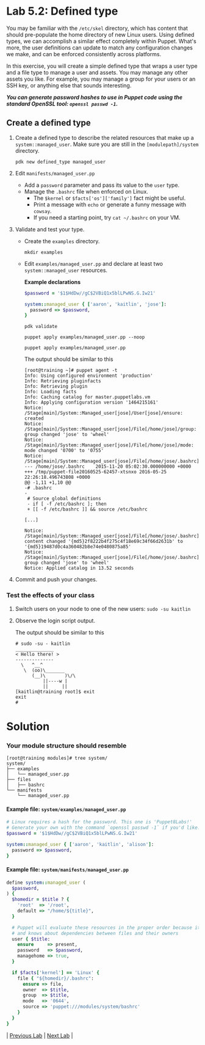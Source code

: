 # Lab 5.2: Defined type

You may be familiar with the `/etc/skel` directory, which has content that  should pre-populate the home directory of new Linux users. Using defined types, we can accomplish a similar effect completely within Puppet.  What's more, the user definitions can update to match any configuration changes we make, and can be enforced consistently across platforms.

In this exercise, you will create a simple defined type that wraps a user type and a file type to manage a user and assets. You may manage any other assets you like. For example, you may manage a group for your users or an SSH key, or anything else that sounds interesting.

**_You can generate password hashes to use in Puppet code using the standard OpenSSL tool:  `openssl passwd -1`._**

## Create a defined type

1. Create a defined type to describe the related resources that make up a `system::managed_user`. Make sure you are still in the `[modulepath]/system` directory.

    ```pdk new defined_type managed_user```

1. Edit `manifests/managed_user.pp`
    * Add a `password` parameter and pass its value to the `user` type.
    * Manage the `.bashrc` file when enforced on Linux.
        * The `$kernel` or `$facts['os']['family']` fact might be useful.
        * Print a message with `echo` or generate a funny message with `cowsay`.
        * If you need a starting point, try `cat ~/.bashrc` on your VM.
1. Validate and test your type.
    * Create the `examples` directory.

      ```mkdir examples```

    * Edit `examples/managed_user.pp` and declare at least two `system::managed_user` resources.
    
      **Example declarations**

      ```ruby
      $password = '$1$HdDw//gC$2VBiQ1x5blLPwNS.G.Iw21'

      system::managed_user { ['aaron', 'kaitlin', 'jose']:
        password => $password,
      }
      ```

      ```pdk validate```

      ```puppet apply examples/managed_user.pp --noop```

      ```puppet apply examples/managed_user.pp```

      The output should be similar to this

      ```
      [root@training ~]# puppet agent -t
      Info: Using configured environment 'production'
      Info: Retrieving pluginfacts
      Info: Retrieving plugin
      Info: Loading facts
      Info: Caching catalog for master.puppetlabs.vm
      Info: Applying configuration version '1464215161'
      Notice: /Stage[main]/System::Managed_user[jose]/User[jose]/ensure: created
      Notice: /Stage[main]/System::Managed_user[jose]/File[/home/jose]/group: group changed 'jose' to 'wheel'
      Notice: /Stage[main]/System::Managed_user[jose]/File[/home/jose]/mode: mode changed '0700' to '0755'
      Notice: /Stage[main]/System::Managed_user[jose]/File[/home/jose/.bashrc]/content:
      --- /home/jose/.bashrc	2015-11-20 05:02:30.000000000 +0000
      +++ /tmp/puppet-file20160525-62457-xtsnxo	2016-05-25 22:26:18.496743808 +0000
      @@ -1,11 +1,10 @@
      -# .bashrc
      -
       # Source global definitions
       - if [ -f /etc/bashrc ]; then
       + [[ -f /etc/bashrc ]] && source /etc/bashrc
  
      [...]

      Notice: /Stage[main]/System::Managed_user[jose]/File[/home/jose/.bashrc]/content: content changed '{md5}2f8222b4f275c4f18e69c34f66d2631b' to '{md5}19487d0c4a360482b8e74e0480875a85'
      Notice: /Stage[main]/System::Managed_user[jose]/File[/home/jose/.bashrc]/group: group changed 'jose' to 'wheel'
      Notice: Applied catalog in 13.52 seconds
      ```

1. Commit and push your changes.

### Test the effects of your class

1. Switch users on your node to one of the new users: `sudo -su kaitlin`
1. Observe the login script output.

   The output should be similar to this

   ```
   # sudo -su - kaitlin
   ______________
   < Hello there! >
   --------------
     \   ^__^
      \  (oo)\_______
         (__)\       )\/\
             ||----w |
             ||     ||
   [kaitlin@training root]$ exit
   exit
   #
   ```

# Solution

### Your module structure should resemble

```
[root@training modules]# tree system/
system/
├── examples
│   └── managed_user.pp
├── files
│   ├── bashrc
└── manifests
    └── managed_user.pp
```

#### Example file: `system/examples/managed_user.pp`

```ruby
# Linux requires a hash for the password. This one is 'Puppet8Labs!'
# Generate your own with the command `openssl passwd -1` if you'd like.
$password = '$1$HdDw//gC$2VBiQ1x5blLPwNS.G.Iw21'

system::managed_user { ['aaron', 'kaitlin', 'alison']:
  password => $password,
}
```

#### Example file: `system/manifests/managed_user.pp`

```ruby
define system::managed_user (
  $password,
) {
  $homedir = $title ? {
    'root'  => '/root',
    default => "/home/${title}",
  }

  # Puppet will evaluate these resources in the proper order because it's smart
  # and knows about dependencies between files and their owners
  user { $title:
    ensure     => present,
    password   => $password,
    managehome => true,
  }

  if $facts['kernel'] == 'Linux' {
    file { "${homedir}/.bashrc":
      ensure => file,
      owner  => $title,
      group  => $title,
      mode   => '0644',
      source => 'puppet:///modules/system/bashrc'
    }
  }
}
```

|  [Previous Lab](../lab-05.1-Resource-purging)  |  [Next Lab](../lab-06.1-Validating-parameters)  |

